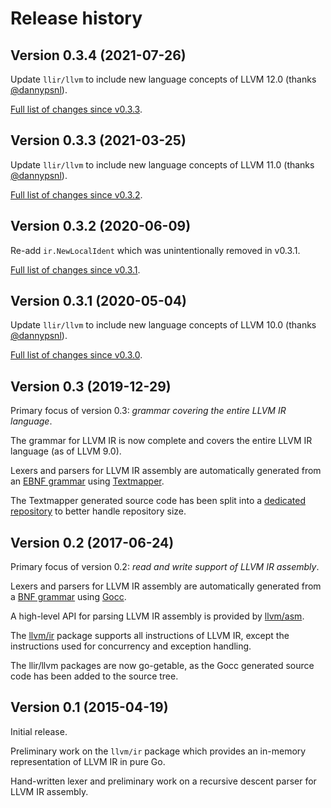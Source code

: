 # Release history

## Version 0.3.4 (2021-07-26)

Update `llir/llvm` to include new language concepts of LLVM 12.0 (thanks [@dannypsnl](https://github.com/dannypsnl)).

[Full list of changes since v0.3.3](https://github.com/llir/llvm/compare/v0.3.3...v0.3.4).

## Version 0.3.3 (2021-03-25)

Update `llir/llvm` to include new language concepts of LLVM 11.0 (thanks [@dannypsnl](https://github.com/dannypsnl)).

[Full list of changes since v0.3.2](https://github.com/llir/llvm/compare/v0.3.2...v0.3.3).

## Version 0.3.2 (2020-06-09)

Re-add `ir.NewLocalIdent` which was unintentionally removed in v0.3.1.

[Full list of changes since v0.3.1](https://github.com/llir/llvm/compare/v0.3.1...v0.3.2).

## Version 0.3.1 (2020-05-04)

Update `llir/llvm` to include new language concepts of LLVM 10.0 (thanks [@dannypsnl](https://github.com/dannypsnl)).

[Full list of changes since v0.3.0](https://github.com/llir/llvm/compare/v0.3.0...v0.3.1).

## Version 0.3 (2019-12-29)

Primary focus of version 0.3: *grammar covering the entire LLVM IR language*.

The grammar for LLVM IR is now complete and covers the entire LLVM IR language (as of LLVM 9.0).

Lexers and parsers for LLVM IR assembly are automatically generated from an [EBNF grammar](https://github.com/llir/grammar/blob/master/ll.tm) using [Textmapper](https://github.com/inspirer/textmapper).

The Textmapper generated source code has been split into a [dedicated repository](https://github.com/llir/ll) to better handle repository size.

## Version 0.2 (2017-06-24)

Primary focus of version 0.2: *read and write support of LLVM IR assembly*.

Lexers and parsers for LLVM IR assembly are automatically generated from a [BNF grammar](https://github.com/llir/llvm/blob/28149269dab73cc63915a9c2c6c7b25dbd4db027/asm/internal/ll.bnf) using [Gocc](https://github.com/goccmack/gocc).

A high-level API for parsing LLVM IR assembly is provided by [llvm/asm](https://pkg.go.dev/github.com/llir/llvm/asm).

The [llvm/ir](https://pkg.go.dev/github.com/llir/llvm/ir) package supports all instructions of LLVM IR, except the instructions used for concurrency and exception handling.

The llir/llvm packages are now go-getable, as the Gocc generated source code has been added to the source tree.

## Version 0.1 (2015-04-19)

Initial release.

Preliminary work on the `llvm/ir` package which provides an in-memory representation of LLVM IR in pure Go.

Hand-written lexer and preliminary work on a recursive descent parser for LLVM IR assembly.
